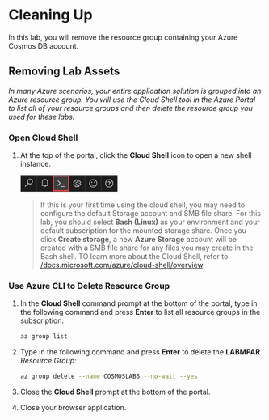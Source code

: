 # Cleaning Up

In this lab, you will remove the resource group containing your Azure Cosmos DB account.

## Removing Lab Assets

*In many Azure scenarios, your entire application solution is grouped into an Azure resource group. You will use the Cloud Shell tool in the Azure Portal to list all of your resource groups and then delete the resource group you used for these labs.*

### Open Cloud Shell

1. At the top of the portal, click the **Cloud Shell** icon to open a new shell instance.

    ![Cloud Shell Icon](../media/07-shell.png)

    > If this is your first time using the cloud shell, you may need to configure the default Storage account and SMB file share. For this lab, you should select **Bash (Linux)** as your environment and your default subscription for the mounted storage share. Once you click **Create storage**, a new **Azure Storage** account will be created with a SMB file share for any files you may create in the Bash shell. TO learn more about the Cloud Shell, refer to [/docs.microsoft.com/azure/cloud-shell/overview](https://docs.microsoft.com/en-us/azure/cloud-shell/overview).

### Use Azure CLI to Delete Resource Group

1. In the **Cloud Shell** command prompt at the bottom of the portal, type in the following command and press **Enter** to list all resource groups in the subscription:

    ```sh
    az group list
    ```

1. Type in the following command and press **Enter** to delete the **LABMPAR** *Resource Group*:

    ```sh
    az group delete --name COSMOSLABS --no-wait --yes
    ```

1. Close the **Cloud Shell** prompt at the bottom of the portal.

1. Close your browser application.